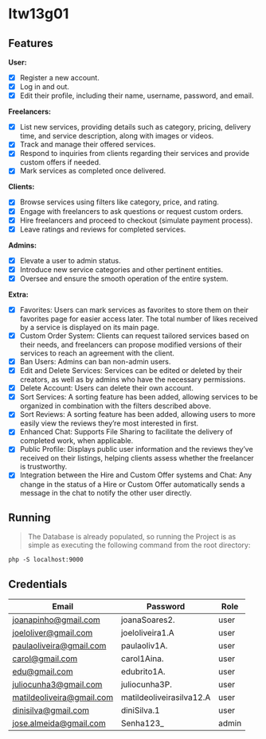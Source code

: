 # ltw13g01

## Features

**User:**
- [x] Register a new account.
- [x] Log in and out.
- [x] Edit their profile, including their name, username, password, and email.

**Freelancers:**
- [x] List new services, providing details such as category, pricing, delivery time, and service description, along with images or videos.
- [x] Track and manage their offered services.
- [x] Respond to inquiries from clients regarding their services and provide custom offers if needed.
- [x] Mark services as completed once delivered.

**Clients:**
- [x] Browse services using filters like category, price, and rating.
- [x] Engage with freelancers to ask questions or request custom orders.
- [x] Hire freelancers and proceed to checkout (simulate payment process).
- [x] Leave ratings and reviews for completed services.

**Admins:**
- [x] Elevate a user to admin status.
- [x] Introduce new service categories and other pertinent entities.
- [x] Oversee and ensure the smooth operation of the entire system.

**Extra:**
- [X] Favorites: Users can mark services as favorites to store them on their favorites page for easier access later. The total number of likes received by a service is displayed on its main page.
- [X] Custom Order System: Clients can request tailored services based on their needs, and freelancers can propose modified versions of their services to reach an agreement with the client.
- [X] Ban Users: Admins can ban non-admin users.
- [X] Edit and Delete Services: Services can be edited or deleted by their creators, as well as by admins who have the necessary permissions.
- [X] Delete Account: Users can delete their own account.
- [X] Sort Services: A sorting feature has been added, allowing services to be organized in combination with the filters described above.
- [X] Sort Reviews: A sorting feature has been added, allowing users to more easily view the reviews they’re most interested in first.
- [X] Enhanced Chat: Supports File Sharing to facilitate the delivery of completed work, when applicable.
- [X] Public Profile: Displays public user information and the reviews they’ve received on their listings, helping clients assess whether the freelancer is trustworthy.
- [X] Integration between the Hire and Custom Offer systems and Chat: Any change in the status of a Hire or Custom Offer automatically sends a message in the chat to notify the other user directly.

## Running

> The Database is already populated, so running the Project is as simple as executing the following command from the root directory:

    php -S localhost:9000

## Credentials

| Email                        | Password                    | Role  |
|-----------------------------|-----------------------------|-------|
| joanapinho@gmail.com        | joanaSoares2.               | user  |
| joeloliver@gmail.com        | joeloliveira1.A             | user  |
| paulaoliveira@gmail.com     | paulaoliv1A.                | user  |
| carol@gmail.com             | carol1Aina.                 | user  |
| edu@gmail.com               | edubrito1A.                 | user  |
| juliocunha3@gmail.com       | juliocunha3P.               | user  |
| matildeoliveira@gmail.com   | matildeoliveirasilva12.A    | user  |
| dinisilva@gmail.com         | diniSilva.1                 | user  |
| jose.almeida@gmail.com      | Senha123_                   | admin |
